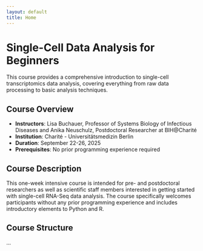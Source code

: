 ```yaml
---
layout: default
title: Home
---
```


# Single-Cell Data Analysis for Beginners

This course provides a comprehensive introduction to single-cell transcriptomics data analysis, covering everything from raw data processing to basic analysis techniques.

## Course Overview

- **Instructors**: Lisa Buchauer, Professor of Systems Biology of Infectious Diseases and Anika Neuschulz, Postdoctoral Researcher at BIH@Charité
- **Institution**: Charité - Universitätsmedizin Berlin
- **Duration**: September 22-26, 2025
- **Prerequisites**: No prior programming experience required

## Course Description

This one-week intensive course is intended for pre- and postdoctoral researchers as well as scientific staff members interested in getting started with single-cell RNA-Seq data analysis. The course specifically welcomes participants without any prior programming experience and includes introductory elements to Python and R.

## Course Structure

...

